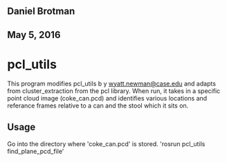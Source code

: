 ## Daniel Brotman
## May 5, 2016


# pcl_utils

This program modifies pcl_utils b y wyatt.newman@case.edu and adapts from cluster_extraction from the pcl library. When run, it takes in a specific point cloud image (coke_can.pcd) and identifies various locations and referance frames relative to a can and the stool which it sits on.

## Usage

Go into the directory where 'coke_can.pcd' is stored.
'rosrun pcl_utils find_plane_pcd_file'



    
